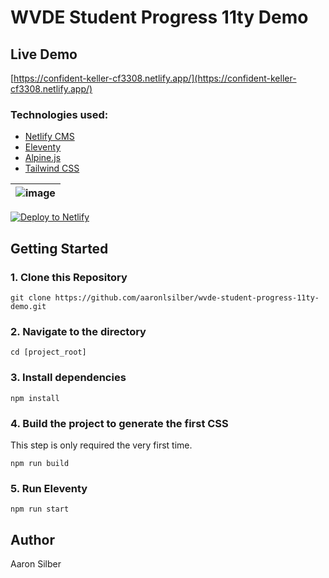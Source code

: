 # WVDE Student Progress 11ty Demo

## Live Demo

[https://confident-keller-cf3308.netlify.app/](https://confident-keller-cf3308.netlify.app/)

### Technologies used:

- [Netlify CMS](https://www.netlifycms.org/)
- [Eleventy](https://www.11ty.dev/)
- [Alpine.js](https://github.com/alpinejs/alpine)
- [Tailwind CSS](https://tailwindcss.com/)

| ![image](https://user-images.githubusercontent.com/1884712/93762662-a62e4700-fc2d-11ea-9b2c-fda9f503402b.png) |
| ------------------------------------------------------------------------------------------------------------- |


<a href="https://app.netlify.com/start/deploy?repository=https://github.com/aaronlsilber/wvde-student-progress-11ty-demo&amp;stack=cms"><img src="https://www.netlify.com/img/deploy/button.svg" alt="Deploy to Netlify" /></a>

## Getting Started


### 1\. Clone this Repository

```
git clone https://github.com/aaronlsilber/wvde-student-progress-11ty-demo.git
```

### 2\. Navigate to the directory

```
cd [project_root]
```

### 3\. Install dependencies

```
npm install
```

### 4\. Build the project to generate the first CSS

This step is only required the very first time.

```
npm run build
```

### 5\. Run Eleventy

```
npm run start
```

## Author

Aaron Silber
